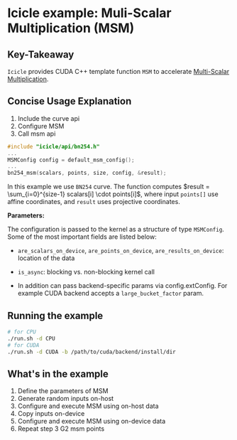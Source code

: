 # Icicle example: Muli-Scalar Multiplication (MSM)

## Key-Takeaway

`Icicle` provides CUDA C++ template function `MSM` to accelerate [Multi-Scalar Multiplication](https://github.com/ingonyama-zk/ingopedia/blob/master/src/msm.md).

## Concise Usage Explanation

1. Include the curve api
2. Configure MSM
3. Call msm api

```c++
#include "icicle/api/bn254.h"
...
MSMConfig config = default_msm_config();
...
bn254_msm(scalars, points, size, config, &result);
```

In this example we use `BN254` curve. The function computes $result = \sum_{i=0}^{size-1} scalars[i] \cdot points[i]$, where input `points[]` use affine coordinates, and `result` uses projective coordinates.

**Parameters:**

The configuration is passed to the kernel as a structure of type `MSMConfig`. Some of the most important fields are listed below:

- `are_scalars_on_device`, `are_points_on_device`, `are_results_on_device`: location of the data

- `is_async`: blocking vs. non-blocking kernel call

- In addition can pass backend-specific params via config.extConfig. For example CUDA backend accepts a `large_bucket_factor` param.

## Running the example

```sh
# for CPU
./run.sh -d CPU
# for CUDA
./run.sh -d CUDA -b /path/to/cuda/backend/install/dir
```

## What's in the example

1. Define the parameters of MSM
2. Generate random inputs on-host
3. Configure and execute MSM using on-host data
4. Copy inputs on-device
5. Configure and execute MSM using on-device data
6. Repeat step 3 G2 msm points
